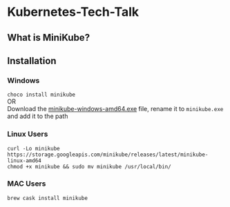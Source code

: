 # Kubernetes-Tech-Talk

## What is MiniKube?

## Installation
### **Windows**  
`
choco install minikube
`  
OR  
Download the [minikube-windows-amd64.exe](https://storage.googleapis.com/minikube/releases/latest/minikube-windows-amd64.exe) file, rename it to `minikube.exe` and add it to the path

### **Linux Users**
``` shell
curl -Lo minikube https://storage.googleapis.com/minikube/releases/latest/minikube-linux-amd64
chmod +x minikube && sudo mv minikube /usr/local/bin/
```

### **MAC Users**
```shell
brew cask install minikube
```
